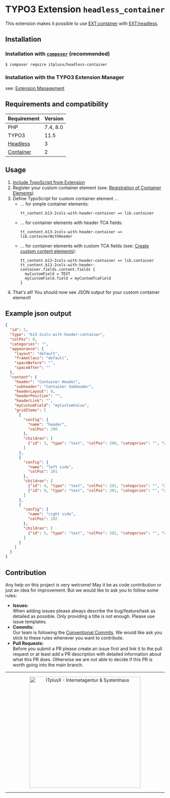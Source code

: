 # TYPO3 Extension `headless_container`
This extension makes it possible to use [EXT:container](https://github.com/b13/container) with
[EXT:headless](https://github.com/TYPO3-Initiatives/headless/).

## Installation

### Installation with [`composer`](https://getcomposer.org/) (recommended)
```shell script
$ composer require itplusx/headless-container
```

### Installation with the TYPO3 Extension Manager
see: [Extension Management](https://docs.typo3.org/m/typo3/reference-coreapi/11.5/en-us/ExtensionArchitecture/HowTo/ExtensionManagement.html#extension-management)

## Requirements and compatibility
| Requirement                                            | Version  |
|--------------------------------------------------------|----------|
| PHP                                                    | 7.4, 8.0 |
| TYPO3                                                  | 11.5     |
| [Headless](https://github.com/TYPO3-Headless/headless) | 3        |
| [Container](https://github.com/b13/container)          | 2        |

## Usage
1. [Include TypoScript from Extension](https://docs.typo3.org/m/typo3/reference-typoscript/11.5/en-us/UsingSetting/Entering.html#include-typoscript-from-extensions)
2. Register your custom container element (see: [Registration of Container Elements](https://github.com/b13/container/tree/2.0.5#registration-of-container-elements))
3. Define TypoScript for custom container element ...
   * ... for simple container elements:
     ```
     tt_content.b13-2cols-with-header-container =< lib.container
     ```
   * ... for container elements with header TCA fields:
     ```
     tt_content.b13-2cols-with-header-container =< lib.containerWithHeader
     ```
   * ... for container elements with custom TCA fields (see: [Create custom content elements](https://docs.typo3.org/p/friendsoftypo3/headless/3.1/en-us/Developer/Index.html#create-custom-content-elements)):
     ```
     tt_content.b13-2cols-with-header-container =< lib.container
     tt_content.b13-2cols-with-header-container.fields.content.fields {
       myCustomField = TEXT
       myCustomField.field = myCustomTcaField
     }
     ```
4. That's all! You should now see JSON output for your custom container element!

## Example json output
```json
{
  "id": 2,
  "type": "b13-2cols-with-header-container",
  "colPos": 0,
  "categories": "",
  "appearance": {
    "layout": "default",
    "frameClass": "default",
    "spaceBefore": "",
    "spaceAfter": ""
  },
  "content": {
    "header": "Container Header",
    "subheader": "Container Subheader",
    "headerLayout": 0,
    "headerPosition": "",
    "headerLink": "",
    "myCustomField": "myCustomValue",
    "gridItems": [
      {
        "config": {
          "name": "header",
          "colPos": 200
        },
        "children": [
          {"id": 3, "type": "text", "colPos": 200, "categories": "", "appearance": { ... }, "content": { ... } }
        ]
      },
      {
        "config": {
          "name": "left side",
          "colPos": 201
        },
        "children": [
          {"id": 4, "type": "text", "colPos": 201, "categories": "", "appearance": { ... }, "content": { ... } },
          {"id": 9, "type": "text", "colPos": 201, "categories": "", "appearance": { ... }, "content": { ... } }
        ]
      },
      {
        "config": {
          "name": "right side",
          "colPos": 202
        },
        "children": [
          {"id": 5, "type": "text", "colPos": 202, "categories": "", "appearance": { ... }, "content": { ... } }
        ]
      }
    ]
  }
}
```

## Contribution
Any help on this project is very welcome! May it be as code contribution or just an idea for improvement. But we would
like to ask you to follow some rules:

- **Issues:**  
  When adding issues please always describe the bug/feature/task as detailed as possible. Only providing a title is not
  enough. Please use issue templates.
- **Commits:**  
  Our team is following the [Conventional Commits](https://www.conventionalcommits.org/). We would like ask you stick to
  these rules whenever you want to contribute.
- **Pull Requests:**  
  Before you submit a PR please create an issue first and link it to the pull request or at least add a PR description 
  with detailed information about what this PR does. Otherwise we are not able to decide if this PR is worth going into
  the main branch.

---

<p align="center">
  <a href="https://itplusx.de" target="_blank" rel="noopener noreferrer">
    <img width="350" src="https://itplusx.de/banners/created-by-X-with-passion.svg" alt="ITplusX - Internetagentur & Systemhaus">
  </a>
</p>

---
